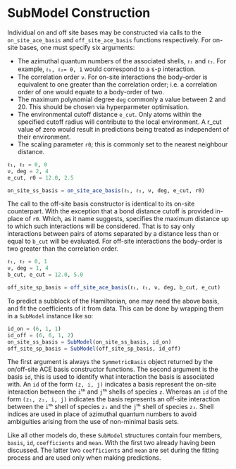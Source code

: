 # SubModel Construction
Individual on and off site bases may be constructed via calls to the `on_site_ace_basis` and `off_site_ace_basis` functions respectively. For on-site bases, one must specify six arguments:

 -  The azimuthal quantum numbers of the associated shells, `ℓ₁` and `ℓ₂`. For example, `ℓ₁, ℓ₂= 0, 1` would correspond to a s-p interaction.
 - The correlation order `ν`. For on-site interactions the body-order is equivalent to one greater than the correlation order; i.e. a correlation order of one would equate to a body-order of two. 
 - The maximum polynomial degree `deg` commonly a value between 2 and 20. This should be chosen via hyperparmeter optimisation.
 - The environmental cutoff distance `e_cut`. Only atoms within the specified cutoff radius will contribute to the local environment. A r_cut value of zero would result in predictions being treated as independent of their environment.
 - The scaling parameter `r0`; this is commonly set to the nearest neighbour distance.

```julia
ℓ₁, ℓ₂ = 0, 0
ν, deg = 2, 4
e_cut, r0 = 12.0, 2.5

on_site_ss_basis = on_site_ace_basis(ℓ₁, ℓ₂, ν, deg, e_cut, r0)
```

The call to the off-site basis constructor is identical to its on-site counterpart. With the exception that a bond distance cutoff is provided in-place of `r0`. Which, as it name suggests, specifies the maximum distance up to which such interactions will be considered. That is to say only interactions between pairs of atoms separated by a distance less than or equal to `b_cut` will be evaluated. For off-site interactions the body-order is two greater than the correlation order. 
```julia
ℓ₁, ℓ₂ = 0, 1
ν, deg = 1, 4
b_cut, e_cut = 12.0, 5.0

off_site_sp_basis = off_site_ace_basis(ℓ₁, ℓ₂, ν, deg, b_cut, e_cut)
```

To predict a subblock of the Hamiltonian, one may need the above basis, and fit the coefficients of it from data.
This can be done by wrapping them in a `SubModel` instance like so:
```julia
id_on = (6, 1, 1)
id_off = (6, 6, 1, 2)
on_site_ss_basis = SubModel(on_site_ss_basis, id_on)
off_site_sp_basis = SubModel(off_site_sp_basis, id_off)
```
The first argument is always the `SymmetricBasis` object returned by the on/off-site ACE basis constructor functions. The second argument is the basis `id`, this is used to identify what interaction the basis is associated with. An `id` of the form `(z, i, j)` indicates a basis represent the on-site interaction between the `i`ᵗʰ and `j`ᵗʰ shells of species `z`. Whereas an `id` of the form `(z₁, z₂, i, j)` indicates the basis represents an off-site interaction between the `i`ᵗʰ shell of species `z₁` and the `j`ᵗʰ shell of species `z₂`. Shell indices are used in place of azimuthal quantum numbers to avoid ambiguities arising from the use of non-minimal basis sets.

Like all other models do, these `SubModel` structures contain four members, `basis`, `id`, `coefficients` and `mean`. With the first two already having been discussed. The latter two `coefficients` and `mean` are set during the fitting process and are used only when making predictions.
